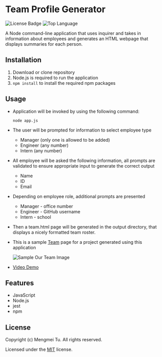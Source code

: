 # Team Profile Generator

![License Badge](https://img.shields.io/github/license/mathewosad/Team_profile_Generator) ![Top Language](https://img.shields.io/github/languages/top/mathewosad/Team_profile_Generator)

A Node command-line application that uses inquirer and takes in information about employees and generates an HTML webpage that displays summaries for each person.

## Installation

1. Download or clone repository
2. Node.js is required to run the application
3. `npm install` to install the required npm packages

## Usage

* Application will be invoked by using the following command:
  
  `node app.js`

* The user will be prompted for information to select employee type
  * Manager (only one is allowed to be added)
  * Engineer (any number)
  * Intern (any number)
  
* All employee will be asked the following information, all prompts are validated to ensure appropriate input to generate the correct output
  * Name
  * ID
  * Email

* Depending on employee role, additional prompts are presented
  * Manager - office number
  * Engineer - GitHub username
  * Intern - school
  
* Then a team.html page will be generated in the output directory, that displays a nicely formatted team roster.
  
* This is a sample [Team](Assets/team-sample.png) page for a project generated using this application
  
  ![Sample Our Team Image](Assets/team-sample.png)
  
* [Video Demo](https://drive.google.com/file/d/1IJ66h3Nfno3LRM_ivrujQucSSFkvLCcp/view?usp=sharing)

## Features

* JavaScript
* Node.js
* jest
* npm

## License

  Copyright (c) Mengmei Tu. All rights reserved.
  
  Licensed under the [MIT](LICENSE) license.
